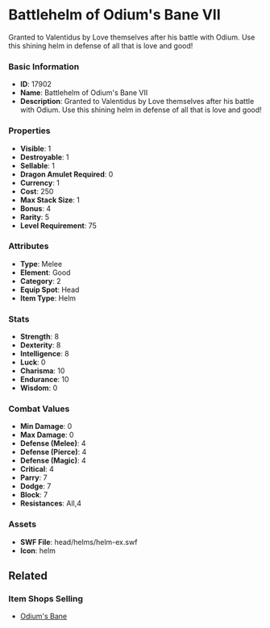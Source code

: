 # Battlehelm of Odium's Bane VII

Granted to Valentidus by Love themselves after his battle with Odium. Use this shining helm in defense of all that is love and good!

### Basic Information

- **ID**: 17902
- **Name**: Battlehelm of Odium&#039;s Bane VII
- **Description**: Granted to Valentidus by Love themselves after his battle with Odium. Use this shining helm in defense of all that is love and good!

### Properties

- **Visible**: 1
- **Destroyable**: 1
- **Sellable**: 1
- **Dragon Amulet Required**: 0
- **Currency**: 1
- **Cost**: 250
- **Max Stack Size**: 1
- **Bonus**: 4
- **Rarity**: 5
- **Level Requirement**: 75

### Attributes

- **Type**: Melee
- **Element**: Good
- **Category**: 2
- **Equip Spot**: Head
- **Item Type**: Helm

### Stats

- **Strength**: 8
- **Dexterity**: 8
- **Intelligence**: 8
- **Luck**: 0
- **Charisma**: 10
- **Endurance**: 10
- **Wisdom**: 0

### Combat Values

- **Min Damage**: 0
- **Max Damage**: 0
- **Defense (Melee)**: 4
- **Defense (Pierce)**: 4
- **Defense (Magic)**: 4
- **Critical**: 4
- **Parry**: 7
- **Dodge**: 7
- **Block**: 7
- **Resistances**: All,4

### Assets

- **SWF File**: head/helms/helm-ex.swf
- **Icon**: helm

## Related

### Item Shops Selling

- [Odium's Bane](../item-shops/582-odium-s-bane.md)

